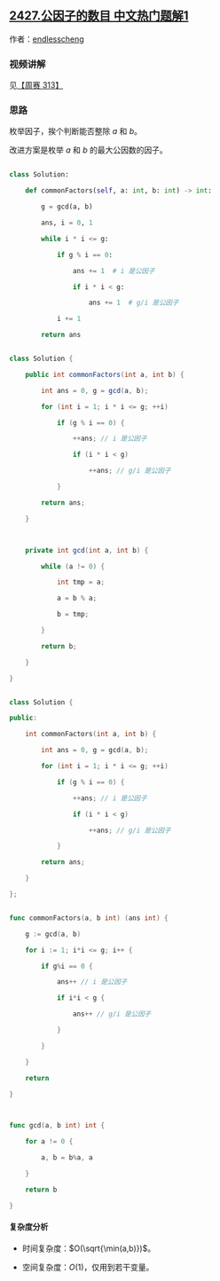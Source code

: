 ## [2427.公因子的数目 中文热门题解1](https://leetcode.cn/problems/number-of-common-factors/solutions/100000/mei-ju-yin-zi-by-endlesscheng-v3fb)

作者：[endlesscheng](https://leetcode.cn/u/endlesscheng)

### 视频讲解

见[【周赛 313】](https://www.bilibili.com/video/BV1kd4y1q7fC)

### 思路

枚举因子，挨个判断能否整除 $a$ 和 $b$。

改进方案是枚举 $a$ 和 $b$ 的最大公因数的因子。

```py [sol1-Python3]
class Solution:
    def commonFactors(self, a: int, b: int) -> int:
        g = gcd(a, b)
        ans, i = 0, 1
        while i * i <= g:
            if g % i == 0:
                ans += 1  # i 是公因子
                if i * i < g:
                    ans += 1  # g/i 是公因子
            i += 1
        return ans
```

```java [sol1-Java]
class Solution {
    public int commonFactors(int a, int b) {
        int ans = 0, g = gcd(a, b);
        for (int i = 1; i * i <= g; ++i)
            if (g % i == 0) {
                ++ans; // i 是公因子
                if (i * i < g)
                    ++ans; // g/i 是公因子
            }
        return ans;
    }

    private int gcd(int a, int b) {
        while (a != 0) {
            int tmp = a;
            a = b % a;
            b = tmp;
        }
        return b;
    }
}
```

```cpp [sol1-C++]
class Solution {
public:
    int commonFactors(int a, int b) {
        int ans = 0, g = gcd(a, b);
        for (int i = 1; i * i <= g; ++i)
            if (g % i == 0) {
                ++ans; // i 是公因子
                if (i * i < g)
                    ++ans; // g/i 是公因子
            }
        return ans;
    }
};
```

```go [sol1-Go]
func commonFactors(a, b int) (ans int) {
	g := gcd(a, b)
	for i := 1; i*i <= g; i++ {
		if g%i == 0 {
			ans++ // i 是公因子
			if i*i < g {
				ans++ // g/i 是公因子
			}
		}
	}
	return
}

func gcd(a, b int) int {
	for a != 0 {
		a, b = b%a, a
	}
	return b
}
```

#### 复杂度分析

- 时间复杂度：$O(\sqrt{\min(a,b)})$。
- 空间复杂度：$O(1)$，仅用到若干变量。
